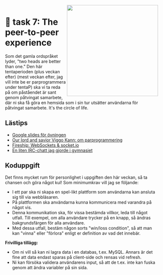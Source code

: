 <img src="https://media1.tenor.com/m/1u15ulrFh1EAAAAC/asc.gif" align="right" width="300" />

# 🍛 task 7: The peer-to-peer experience

Som det gamla ordspråket lyder, "two heads are better than one." Den här tentaperioden (plus veckan efter) (mest veckan efter, jag vill inte be er parprogrammera under tentaP) ska vi ta reda på om påståendet är sant genom påtvingat samarbete, där ni ska få göra en hemsida som i sin tur utsätter användarna för påtvingat samarbete. It's the circle of life.

## Lästips

- [Google slides för övningen](https://docs.google.com/presentation/d/1EqzllrCRI6eMPgXCrsd5rBgkSNi6n0BNFQrEhIsXNI8/edit?usp=sharing)
- [Our lord and savior Viggo Kann: om parprogrammering](https://www.csc.kth.se/tcs/projects/cerise/parprogrammering/)
- [Fireship: WebSockets & socket.io](https://www.youtube.com/watch?v=1BfCnjr_Vjg)
- [En liten IRC-chatt jag gjorde i gymnasiet](chat_example/)

## Koduppgift

Det finns mycket rum för personlighet i uppgiften den här veckan, så ta chansen och göra något kul! Som minimumkrav vill jag se följande:

- I ett par ska ni skapa en spel-likt plattform som användarna kan ansluta sig till via webbläsaren.
- På plattformen ska användarna kunna kommunicera med varandra på något vis.
- Denna kommunikation ska, för vissa bestämda villkor, leda till något utfall. Till exempel, om alla användare trycker på en knapp, så ändras bakgrundsfärgen för alla användare.
- Med dessa utfall, bestäm någon sorts "win/loss condition", så att man kan "vinna" eller "förlora" enligt er definition av vad det innebär.

**Frivilliga tillägg:**
- Om ni vill så kan ni lagra data i en databas, t.ex. MySQL. Annars är det fine att data endast sparas på client-side och rensas vid refresh.
- Ni kan försöka validera användarens input, så att de t.ex. inte kan fuska genom att ändra variabler på sin sida.